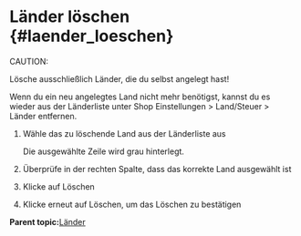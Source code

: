# Länder löschen {#laender_loeschen}

CAUTION:

Lösche ausschließlich Länder, die du selbst angelegt hast!

Wenn du ein neu angelegtes Land nicht mehr benötigst, kannst du es wieder aus der Länderliste unter Shop Einstellungen \> Land/Steuer \> Länder entfernen.

1.  Wähle das zu löschende Land aus der Länderliste aus

    Die ausgewählte Zeile wird grau hinterlegt.

2.  Überprüfe in der rechten Spalte, dass das korrekte Land ausgewählt ist
3.  Klicke auf Löschen
4.  Klicke erneut auf Löschen, um das Löschen zu bestätigen

**Parent topic:**[Länder](6_1_Laender.md)


